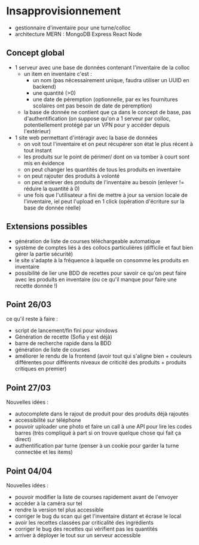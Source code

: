 # Insapprovisionnement

- gestionnaire d'inventaire pour une turne/colloc
- architecture MERN : MongoDB Express React Node

## Concept global

- 1 serveur avec une base de données contenant l'inventaire de la colloc
    - un item en inventaire c'est :
        - un nom (pas nécessairement unique, faudra utiliser un UUID en backend)
        - une quantité (>0)
        - une date de péremption (optionnelle, par ex les fournitures scolaires ont pas besoin de date de péremption)
    - la base de donnée ne contient que ça dans le concept de base, pas d'authentification (on suppose qu'on a 1 serveur par colloc, potentiellement protégé par un VPN pour y accéder depuis l'extérieur)
- 1 site web permettant d'intéragir avec la base de données
    - on voit tout l'inventaire et on peut récupérer son état le plus récent à tout instant
    - les produits sur le point de périmer/ dont on va tomber à court sont mis en évidence
    - on peut changer les quantités de tous les produits en inventaire
    - on peut rajouter des produits à volonté
    - on peut enlever des produits de l'inventaire au besoin (enlever != réduire la quantité à 0)
    - une fois que l'utilisateur a fini de mettre à jour sa version locale de l'inventaire, iel peut l'upload en 1 click (opération d'écriture sur la base de donnée réelle)

## Extensions possibles

- génération de liste de courses téléchargeable automatique
- système de comptes liés à des collocs particulières (difficile et faut bien gérer la partie sécurité)
- le site s'adapte à la fréquence à laquelle on consomme les produits en inventaire
- possibilité de lier une BDD de recettes pour savoir ce qu'on peut faire avec les produits en inventaire (ou ce qu'il manque pour faire une recette donnée !)



## Point 26/03
ce qu'il reste à faire :
- script de lancement/fin fini pour windows
- Génération de recette (Sofia y est déjà)
- barre de recherche rapide dans la BDD
- génération de liste de courses
- améliorer le rendu de la frontend (avoir tout qui s'aligne bien + couleurs différentes pour différents niveaux de criticité des produits + produits critiques en premier)

## Point 27/03
Nouvelles idées :
- autocomplete dans le rajout de produit pour des produits déjà rajoutés
- accessibilité sur téléphone
- pouvoir uploader une photo et faire un call à une API pour lire les codes barres (très compliqué à part si on trouve quelque chose qui fait ça direct)
- authentification par turne (penser à un cookie pour garder la turne connectée et les items)

## Point 04/04
Nouvelles idées : 
- pouvoir modifier la liste de courses rapidement avant de l'envoyer
- accéder à la caméra sur tel
- rendre la version tel plus accessible
- corriger le bug du scan qui get l'inventaire distant et écrase le local
- avoir les recettes classées par criticalité des ingrédients
- corriger le bug des recettes qui vérifient pas les quantités
- arriver à déployer le tout sur un serveur accessible